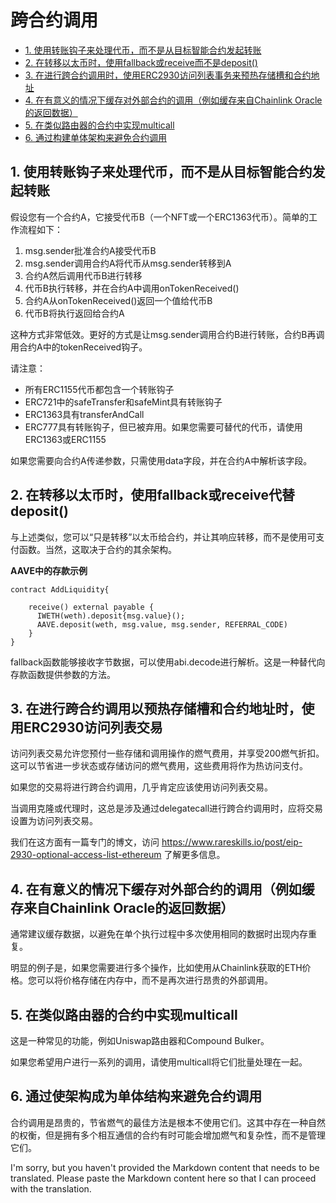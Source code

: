 # 跨合约调用

- [1. 使用转账钩子来处理代币，而不是从目标智能合约发起转账](#1-use-transfer-hooks-for-tokens-instead-of-initiating-a-transfer-from-the-destination-smart-contract)
- [2. 在转移以太币时，使用fallback或receive而不是deposit()](#2-use-fallback-or-receive-instead-of-deposit-when-transferring-ether)
- [3. 在进行跨合约调用时，使用ERC2930访问列表事务来预热存储槽和合约地址](#3-use-erc2930-access-list-transactions-when-making-cross-contract-calls-to-pre-warm-storage-slots-and-contract-addresses)
- [4. 在有意义的情况下缓存对外部合约的调用（例如缓存来自Chainlink Oracle的返回数据）](#4-cache-calls-to-external-contracts-where-it-makes-sense-like-caching-return-data-from-chainlink-oracle)
- [5. 在类似路由器的合约中实现multicall](#5-implement-multicall-in-router-like-contracts)
- [6. 通过构建单体架构来避免合约调用](#6-avoid-contract-calls-by-making-the-architecture-monolithic)


## 1. 使用转账钩子来处理代币，而不是从目标智能合约发起转账

假设您有一个合约A，它接受代币B（一个NFT或一个ERC1363代币）。简单的工作流程如下：

1. msg.sender批准合约A接受代币B
2. msg.sender调用合约A将代币从msg.sender转移到A
3. 合约A然后调用代币B进行转移
4. 代币B执行转移，并在合约A中调用onTokenReceived()
5. 合约A从onTokenReceived()返回一个值给代币B
6. 代币B将执行返回给合约A

这种方式非常低效。更好的方式是让msg.sender调用合约B进行转账，合约B再调用合约A中的tokenReceived钩子。

请注意：

- 所有ERC1155代币都包含一个转账钩子
- ERC721中的safeTransfer和safeMint具有转账钩子
- ERC1363具有transferAndCall
- ERC777具有转账钩子，但已被弃用。如果您需要可替代的代币，请使用ERC1363或ERC1155

如果您需要向合约A传递参数，只需使用data字段，并在合约A中解析该字段。

## 2. 在转移以太币时，使用fallback或receive代替deposit()

与上述类似，您可以“只是转移”以太币给合约，并让其响应转移，而不是使用可支付函数。当然，这取决于合约的其余架构。

**AAVE中的存款示例**

```
contract AddLiquidity{

    receive() external payable {
      IWETH(weth).deposit{msg.value}();
      AAVE.deposit(weth, msg.value, msg.sender, REFERRAL_CODE)
    }
}
```

fallback函数能够接收字节数据，可以使用abi.decode进行解析。这是一种替代向存款函数提供参数的方法。

## 3. 在进行跨合约调用以预热存储槽和合约地址时，使用ERC2930访问列表交易

访问列表交易允许您预付一些存储和调用操作的燃气费用，并享受200燃气折扣。这可以节省进一步状态或存储访问的燃气费用，这些费用将作为热访问支付。

如果您的交易将进行跨合约调用，几乎肯定应该使用访问列表交易。

当调用克隆或代理时，这总是涉及通过delegatecall进行跨合约调用时，应将交易设置为访问列表交易。

我们在这方面有一篇专门的博文，访问 https://www.rareskills.io/post/eip-2930-optional-access-list-ethereum 了解更多信息。

## 4. 在有意义的情况下缓存对外部合约的调用（例如缓存来自Chainlink Oracle的返回数据）

通常建议缓存数据，以避免在单个执行过程中多次使用相同的数据时出现内存重复。

明显的例子是，如果您需要进行多个操作，比如使用从Chainlink获取的ETH价格。您可以将价格存储在内存中，而不是再次进行昂贵的外部调用。

## 5. 在类似路由器的合约中实现multicall

这是一种常见的功能，例如Uniswap路由器和Compound Bulker。

如果您希望用户进行一系列的调用，请使用multicall将它们批量处理在一起。

## 6. 通过使架构成为单体结构来避免合约调用

合约调用是昂贵的，节省燃气的最佳方法是根本不使用它们。这其中存在一种自然的权衡，但是拥有多个相互通信的合约有时可能会增加燃气和复杂性，而不是管理它们。

I'm sorry, but you haven't provided the Markdown content that needs to be translated. Please paste the Markdown content here so that I can proceed with the translation.
